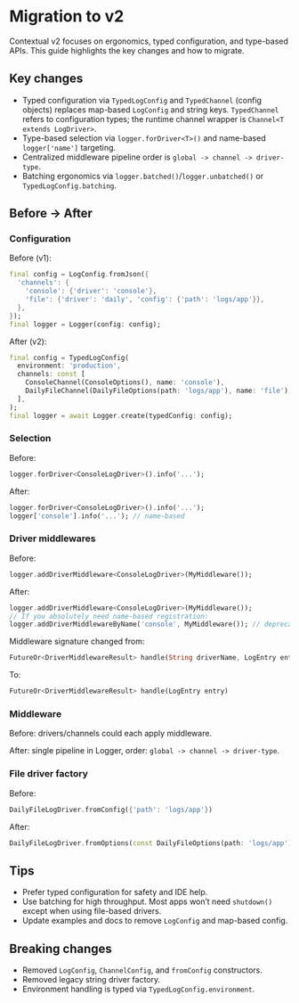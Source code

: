 # Migration to v2

Contextual v2 focuses on ergonomics, typed configuration, and type-based APIs. This guide highlights the key changes and how to migrate.

## Key changes

- Typed configuration via `TypedLogConfig` and `TypedChannel` (config objects) replaces map-based `LogConfig` and string keys. `TypedChannel` refers to configuration types; the runtime channel wrapper is `Channel<T extends LogDriver>`. 
- Type-based selection via `logger.forDriver<T>()` and name-based `logger['name']` targeting.
- Centralized middleware pipeline order is `global -> channel -> driver-type`.
- Batching ergonomics via `logger.batched()`/`logger.unbatched()` or `TypedLogConfig.batching`.

## Before → After

### Configuration

Before (v1):
```dart
final config = LogConfig.fromJson({
  'channels': {
    'console': {'driver': 'console'},
    'file': {'driver': 'daily', 'config': {'path': 'logs/app'}},
  },
});
final logger = Logger(config: config);
```

After (v2):
```dart
final config = TypedLogConfig(
  environment: 'production',
  channels: const [
    ConsoleChannel(ConsoleOptions(), name: 'console'),
    DailyFileChannel(DailyFileOptions(path: 'logs/app'), name: 'file'),
  ],
);
final logger = await Logger.create(typedConfig: config);
```

### Selection

Before:
```dart
logger.forDriver<ConsoleLogDriver>().info('...');
```
After:
```dart
logger.forDriver<ConsoleLogDriver>().info('...');
logger['console'].info('...'); // name-based
```


### Driver middlewares

Before:
```dart
logger.addDriverMiddleware<ConsoleLogDriver>(MyMiddleware());
```
After:
```dart
logger.addDriverMiddleware<ConsoleLogDriver>(MyMiddleware());
// If you absolutely need name-based registration:
logger.addDriverMiddlewareByName('console', MyMiddleware()); // deprecated
```

Middleware signature changed from:
```dart
FutureOr<DriverMiddlewareResult> handle(String driverName, LogEntry entry)
```
To:
```dart
FutureOr<DriverMiddlewareResult> handle(LogEntry entry)
```

### Middleware

Before: drivers/channels could each apply middleware.

After: single pipeline in Logger, order: `global -> channel -> driver-type`.

### File driver factory

Before:
```dart
DailyFileLogDriver.fromConfig({'path': 'logs/app'})
```
After:
```dart
DailyFileLogDriver.fromOptions(const DailyFileOptions(path: 'logs/app'))
```

## Tips

- Prefer typed configuration for safety and IDE help.
- Use batching for high throughput. Most apps won’t need `shutdown()` except when using file-based drivers.
- Update examples and docs to remove `LogConfig` and map-based config.

## Breaking changes

- Removed `LogConfig`, `ChannelConfig`, and `fromConfig` constructors.
- Removed legacy string driver factory.
- Environment handling is typed via `TypedLogConfig.environment`.
